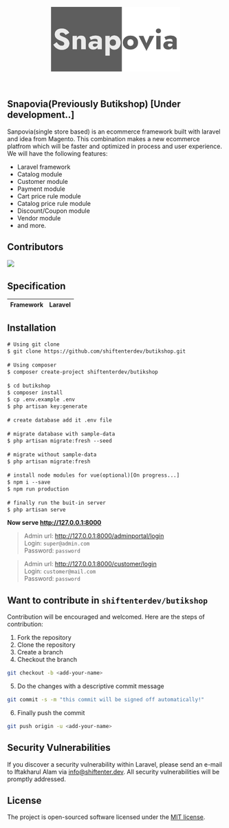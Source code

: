 <p align="center"><img src="https://github.com/shiftenterdev/butikshop/blob/master/public/Snapovia.png?raw=true" width="300"></p>

<p align="center">
<a href="https://travis-ci.org/shiftenterdev/butikshop"><img src="https://travis-ci.org/shiftenterdev/butikshop.svg?branch=master" alt=""></a>
<a href="https://img.shields.io/github/issues/shiftenterdev/butikshop"><img src="https://img.shields.io/github/issues/shiftenterdev/butikshop" alt=""></a>
<a href="https://img.shields.io/badge/Development-onprogress-orange"><img src="https://img.shields.io/badge/Development-onprogress-orange" alt=""></a>
</p>

## Snapovia(Previously Butikshop) [Under development..]

Sanpovia(single store based) is an ecommerce framework built with laravel and idea from Magento. This combination makes a new ecommerce platfrom which will be faster and optimized in process and user experience. 
We will have the following features:

- Laravel framework
- Catalog module
- Customer module
- Payment module
- Cart price rule module
- Catalog price rule module
- Discount/Coupon module
- Vendor module
- and more.

## Contributors

<a href="https://github.com/shiftenterdev/butikshop/graphs/contributors">
  <img src="https://contributors-img.web.app/image?repo=shiftenterdev/butikshop" />
</a>

## Specification

|Framework|Laravel|
|---|---|

## Installation

```shell script
# Using git clone
$ git clone https://github.com/shiftenterdev/butikshop.git

# Using composer
$ composer create-project shiftenterdev/butikshop

$ cd butikshop
$ composer install
$ cp .env.example .env
$ php artisan key:generate

# create database add it .env file

# migrate database with sample-data
$ php artisan migrate:fresh --seed

# migrate without sample-data
$ php artisan migrate:fresh

# install node modules for vue(optional)[On progress...]
$ npm i --save
$ npm run production

# finally run the buit-in server
$ php artisan serve
```
**Now serve http://127.0.0.1:8000**

> Admin url: http://127.0.0.1:8000/adminportal/login \
> Login: `super@admin.com` \
> Password: `password`

> Admin url: http://127.0.0.1:8000/customer/login \
> Login: `customer@mail.com` \
> Password: `password`


## Want to contribute in `shiftenterdev/butikshop`

Contribution will be encouraged and welcomed. Here are the steps of contribution:

1. Fork the repository
2. Clone the repository
3. Create a branch
4. Checkout the branch

```sh
git checkout -b <add-your-name>
```
5. Do the changes with a descriptive commit message
```sh
git commit -s -m "this commit will be signed off automatically!"
```
6. Finally push the commit
```sh
git push origin -u <add-your-name>
```


## Security Vulnerabilities

If you discover a security vulnerability within Laravel, please send an e-mail to Iftakharul Alam via [info@shiftenter.dev](mailto:info@shiftenter.dev). All security vulnerabilities will be promptly addressed.

## License

The project is open-sourced software licensed under the [MIT license](https://opensource.org/licenses/MIT).
